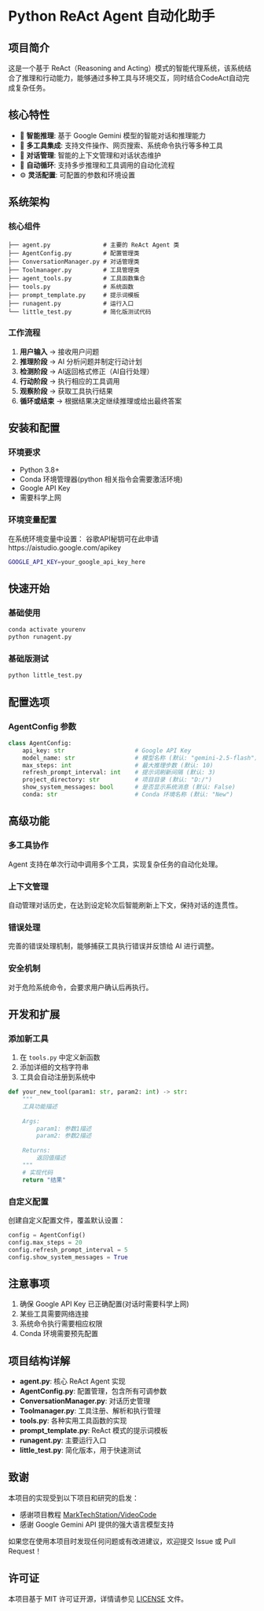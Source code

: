 # Python ReAct Agent 自动化助手

## 项目简介

这是一个基于 ReAct（Reasoning and Acting）模式的智能代理系统，该系统结合了推理和行动能力，能够通过多种工具与环境交互，同时结合CodeAct自动完成复杂任务。

## 核心特性

- 🤖 **智能推理**: 基于 Google Gemini 模型的智能对话和推理能力
- 🔧 **多工具集成**: 支持文件操作、网页搜索、系统命令执行等多种工具
- 💬 **对话管理**: 智能的上下文管理和对话状态维护
- 🔄 **自动循环**: 支持多步推理和工具调用的自动化流程
- ⚙️ **灵活配置**: 可配置的参数和环境设置

## 系统架构

### 核心组件

```
├── agent.py               # 主要的 ReAct Agent 类
├── AgentConfig.py         # 配置管理类
├── ConversationManager.py # 对话管理类
├── Toolmanager.py         # 工具管理类
├── agent_tools.py         # 工具函数集合
├── tools.py               # 系统函数
├── prompt_template.py     # 提示词模板
├── runagent.py            # 运行入口
└── little_test.py         # 简化版测试代码
```

### 工作流程

1. **用户输入** → 接收用户问题
2. **推理阶段** → AI 分析问题并制定行动计划
3. **检测阶段** → AI返回格式修正（AI自行处理）
4. **行动阶段** → 执行相应的工具调用
5. **观察阶段** → 获取工具执行结果
6. **循环或结束** → 根据结果决定继续推理或给出最终答案

## 安装和配置

### 环境要求

- Python 3.8+
- Conda 环境管理器(python 相关指令会需要激活环境)
- Google API Key
- 需要科学上网


### 环境变量配置

在系统环境变量中设置：
谷歌API秘钥可在此申请https://aistudio.google.com/apikey
```bash
GOOGLE_API_KEY=your_google_api_key_here
```

## 快速开始

### 基础使用

```bash
conda activate yourenv
python runagent.py
```


### 基础版测试

```bash
python little_test.py
```


## 配置选项

### AgentConfig 参数

```python
class AgentConfig:
    api_key: str                    # Google API Key
    model_name: str                 # 模型名称 (默认: "gemini-2.5-flash")
    max_steps: int                  # 最大推理步数 (默认: 10)
    refresh_prompt_interval: int    # 提示词刷新间隔 (默认: 3)
    project_directory: str          # 项目目录 (默认: "D:/")
    show_system_messages: bool      # 是否显示系统消息 (默认: False)
    conda: str                      # Conda 环境名称 (默认: "New")
```


## 高级功能

### 多工具协作
Agent 支持在单次行动中调用多个工具，实现复杂任务的自动化处理。

### 上下文管理
自动管理对话历史，在达到设定轮次后智能刷新上下文，保持对话的连贯性。

### 错误处理
完善的错误处理机制，能够捕获工具执行错误并反馈给 AI 进行调整。

### 安全机制
对于危险系统命令，会要求用户确认后再执行。

## 开发和扩展

### 添加新工具

1. 在 `tools.py` 中定义新函数
2. 添加详细的文档字符串
3. 工具会自动注册到系统中

```python
def your_new_tool(param1: str, param2: int) -> str:
    """
    工具功能描述
    
    Args:
        param1: 参数1描述
        param2: 参数2描述
    
    Returns:
        返回值描述
    """
    # 实现代码
    return "结果"
```

### 自定义配置

创建自定义配置文件，覆盖默认设置：

```python
config = AgentConfig()
config.max_steps = 20
config.refresh_prompt_interval = 5
config.show_system_messages = True
```

## 注意事项

1. 确保 Google API Key 已正确配置(对话时需要科学上网)
2. 某些工具需要网络连接
3. 系统命令执行需要相应权限
4. Conda 环境需要预先配置

## 项目结构详解

- **agent.py**: 核心 ReAct Agent 实现
- **AgentConfig.py**: 配置管理，包含所有可调参数
- **ConversationManager.py**: 对话历史管理
- **Toolmanager.py**: 工具注册、解析和执行管理
- **tools.py**: 各种实用工具函数的实现
- **prompt_template.py**: ReAct 模式的提示词模板
- **runagent.py**: 主要运行入口
- **little_test.py**: 简化版本，用于快速测试

## 致谢

本项目的实现受到以下项目和研究的启发：

- 感谢项目教程 [MarkTechStation/VideoCode](https://github.com/MarkTechStation/VideoCode)
- 感谢 Google Gemini API 提供的强大语言模型支持


如果您在使用本项目时发现任何问题或有改进建议，欢迎提交 Issue 或 Pull Request！

## 许可证

本项目基于 MIT 许可证开源，详情请参见 [LICENSE](LICENSE) 文件。

